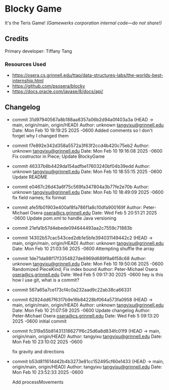 # Blocky Game

It's the Teris Game!
_(Gamewerks corporation internal code—do not share!)_

## Credits

Primary developer: Tiffany Tang

### Resources Used

+ https://osera.cs.grinnell.edu/ttap/data-structures-labs/the-worlds-best-internship.html
+ https://github.com/psosera/blocky
+ https://docs.oracle.com/javase/8/docs/api/
## Changelog

+ commit 31d97940567a8b188aa8357a06b2d94a0f403a3a (HEAD -> main, origin/main, origin/HEAD)                                Author: unknown <tangyixu@grinnell.edu>                                                                                 Date:   Mon Feb 10 19:19:25 2025 -0600                                                                                                                                                                                                              Added comments so I don't forget why I changed them                                                                                                                                                                                         
+ commit f7e892e342d358a5572a3f63f2ccd4b420c75eb2                                                                         Author: unknown <tangyixu@grinnell.edu>                                                                                 Date:   Mon Feb 10 19:16:08 2025 -0600                                                                                                                                                                                                              Fix costructor in Piece; Update BlockyGame                                                                                                                                                                                                  
+ commit 46337b6b4429da154adfbe17603240bf04b39edd                                                                         Author: unknown <tangyixu@grinnell.edu>                                                                                 Date:   Mon Feb 10 18:55:15 2025 -0600                                                                                                                                                                                                              Update README                                                                                                                                                                                                                               
+ commit e0467c26d43a6f75c569fa347804a3b77fe2e70b                                                                         Author: unknown <tangyixu@grinnell.edu>                                                                                 Date:   Mon Feb 10 18:49:09 2025 -0600                                                                                                                                                                                                              fix field names; fix format                                                                                                                                                                                                                 
+ commit afe5fb01903e400af8fa786f1a8c10dfa900169f                                                                         Author: Peter-Michael Osera <osera@cs.grinnell.edu>                                                                     Date:   Wed Feb 5 20:51:21 2025 -0600                                                                                                                                                                                                               Update pom.xml to handle Java versioning                                                                               
+ commit 21efa1b57d4ebede094644493aa2c7559c71883b   
+ commit 14302b57cac543ced2db1e5bfe394031149442c2 (HEAD -> main, origin/main, origin/HEAD)                                Author: unknown <tangyixu@grinnell.edu>                                                                                 Date:   Mon Feb 10 21:03:56 2025 -0600                                                                                                                                                                                                              Attempting shuffle the array                                                                                                                                                                                                                
+ commit 1de71da98f17f3354827de8969d689f9a6f58c68                                                                         Author: unknown <tangyixu@grinnell.edu>                                                                                 Date:   Mon Feb 10 19:50:06 2025 -0600                                                                                                                                                                                                              Randomized PieceKind; Fix index bound                                                                        Author: Peter-Michael Osera <osera@cs.grinnell.edu>                                                                     Date:   Wed Feb 5 09:17:30 2025 -0600                                                                                                                                                                                                               hey is this how I use git, what is a commit?                                                                                                                                                                                                
+ commit 567a65a7ce173cf4c0a232aad9c22ab38ca66331   
+ commit 62924dd67f6317b9e16b84228bf064a573fa0958 (HEAD -> main, origin/main, origin/HEAD)                                Author: unknown <tangyixu@grinnell.edu>                                                                                 Date:   Mon Feb 10 21:07:59 2025 -0600                                                                                                                                                                                                              Update changelog                                                                       Author: Peter-Michael Osera <osera@cs.grinnell.edu>                                                                     Date:   Wed Feb 5 09:13:20 2025 -0600                                                                                                                                                                                                               initial commit  
+ commit fc319a55b814313186271f6c25d6a8d834fc01f9 (HEAD -> main, origin/main, origin/HEAD)
Author: tangyixu <tangyixu@grinnell.edu>
Date:   Mon Feb 10 23:10:02 2025 -0600

    fix gravity and directions
+ commit b53d811614d42b4b3273e81cc152495cf60e1433 (HEAD -> main, origin/main, origin/HEAD)
Author: tangyixu <tangyixu@grinnell.edu>
Date:   Mon Feb 10 23:52:33 2025 -0600

    Add processMovements
